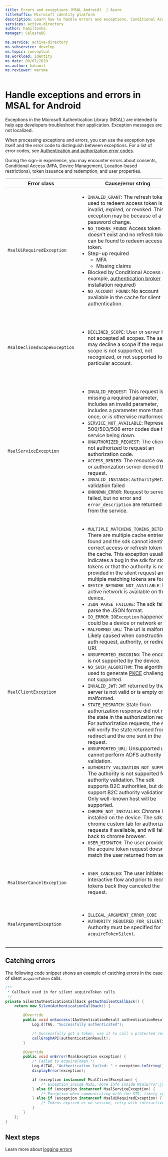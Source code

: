 ```yaml
---
title: Errors and exceptions (MSAL Android)  | Azure
titleSuffix: Microsoft identity platform
description: Learn how to handle errors and exceptions, Conditional Access, and claims challenges in MSAL Android applications.
services: active-directory
author: hamiltonha
manager: CelesteDG

ms.service: active-directory
ms.subservice: develop
ms.topic: conceptual
ms.workload: identity
ms.date: 08/07/2020
ms.author: hahamil
ms.reviewer: marsma
---
```



# Handle exceptions and errors in MSAL for Android

Exceptions in the Microsoft Authentication Library (MSAL) are intended to help app developers troubleshoot their application. Exception messages are not localized.

When processing exceptions and errors, you can use the exception type itself and the error code to distinguish between exceptions.  For a list of error codes, see [Authentication and authorization error codes](reference-aadsts-error-codes.md).

During the sign-in experience, you may encounter errors about consents, Conditional Access (MFA, Device Management, Location-based restrictions), token issuance and redemption, and user properties.


|Error class | Cause/error string| How to handle |
|-----------|------------|----------------|
|`MsalUiRequiredException`| <ul><li>`INVALID_GRANT`: The refresh token used to redeem access token is invalid, expired, or revoked. This exception may be because of a password change. </li><li>`NO_TOKENS_FOUND`: Access token doesn't exist and no refresh token can be found to redeem access token.</li> <li>Step-up required<ul><li>MFA</li><li>Missing claims</li></ul></li><li>Blocked by Conditional Access (for example, [authentication broker](https://docs.microsoft.com/azure/active-directory/develop/brokered-auth) installation required)</li><li>`NO_ACCOUNT_FOUND`: No account available in the cache for silent authentication.</li></ul> |Call `acquireToken()` to prompt the user to enter their username and password, and possibly consent and perform multi factor authentication.|
|`MsalDeclinedScopeException`|<ul><li>`DECLINED_SCOPE`: User or server has not accepted all scopes. The server may decline a scope if the requested scope is not supported, not recognized, or not supported for a particular account. </li></ul>| The developer should decide whether to continue authentication with the granted scopes or end the authentication process. Option to resubmit the acquire token request only for the granted scopes and provide hints for which permissions have been granted by passing `silentParametersForGrantedScopes` and calling `acquireTokenSilent`. |
|`MsalServiceException`|<ul><li>`INVALID_REQUEST`: This request is missing a required parameter, includes an invalid parameter, includes a parameter more than once, or is otherwise malformed. </li><li>`SERVICE_NOT_AVAILABLE`: Represents 500/503/506 error codes due to the service being down. </li><li>`UNAUTHORIZED_REQUEST`: The client is not authorized to request an authorization code.</li><li>`ACCESS_DENIED`: The resource owner or authorization server denied the request.</li><li>`INVALID_INSTANCE`: `AuthorityMetadata` validation failed</li><li>`UNKNOWN_ERROR`: Request to server failed, but no error and `error_description` are returned back from the service.</li><ul>| This exception class represents errors when communicating to the service, can be from the authorize or token endpoints. MSAL reads the error and error_description from the server response. Generally, these errors are resolved by fixing app configurations either in code or in the app registration portal. Rarely a service outage can trigger this warning, which can only be mitigated by waiting for the service to recover.  |
|`MsalClientException`|<ul><li> `MULTIPLE_MATCHING_TOKENS_DETECTED`: There are multiple cache entries found and the sdk cannot identify the correct access or refresh token from the cache. This exception usually indicates a bug in the sdk for storing tokens or that the authority is not provided in the silent request and multiple matching tokens are found. </li><li>`DEVICE_NETWORK_NOT_AVAILABLE`: No active network is available on the device. </li><li>`JSON_PARSE_FAILURE`: The sdk failed to parse the JSON format.</li><li>`IO_ERROR`: `IOException` happened, could be a device or network error. </li><li>`MALFORMED_URL`: The url is malformed. Likely caused when constructing the auth request, authority, or redirect URI. </li><li>`UNSUPPORTED_ENCODING`: The encoding is not supported by the device. </li><li>`NO_SUCH_ALGORITHM`: The algorithm used to generate [PKCE](https://tools.ietf.org/html/rfc7636) challenge is not supported. </li><li>`INVALID_JWT`: `JWT` returned by the server is not valid or is empty or malformed. </li><li>`STATE_MISMATCH`: State from authorization response did not match the state in the authorization request. For authorization requests, the sdk will verify the state returned from redirect and the one sent in the request. </li><li>`UNSUPPORTED_URL`: Unsupported url, cannot perform ADFS authority validation. </li><li> `AUTHORITY_VALIDATION_NOT_SUPPORTED`: The authority is not supported for authority validation. The sdk supports B2C authorities, but doesn't support B2C authority validation. Only well-known host will be supported. </li><li>`CHROME_NOT_INSTALLED`: Chrome is not installed on the device. The sdk uses chrome custom tab for authorization requests if available, and will fall back to chrome browser. </li><li>`USER_MISMATCH`: The user provided in the acquire token request doesn't match the user returned from server.</li></ul>|This exception class represents general errors that are local to the library. These exceptions can be handled by correcting the request.|
|`MsalUserCancelException`|<ul><li>`USER_CANCELED`: The user initiated interactive flow and prior to receiving tokens back they canceled the request. </li></ul>||
|`MsalArgumentException`|<ul><li>`ILLEGAL_ARGUMENT_ERROR_CODE`</li><li>`AUTHORITY_REQUIRED_FOR_SILENT`: Authority must be specified for `acquireTokenSilent`.</li></ul>|These errors can be mitigated by the developer correcting arguments and ensuring activity for interactive auth, completion callback, scopes, and an account with a valid ID have been provided.|


## Catching errors

The following code snippet shows an example of catching errors in the case of silent `acquireToken` calls.

```java
/**
 * Callback used in for silent acquireToken calls.
 */
private SilentAuthenticationCallback getAuthSilentCallback() {
    return new SilentAuthenticationCallback() {

        @Override
        public void onSuccess(IAuthenticationResult authenticationResult) {
            Log.d(TAG, "Successfully authenticated");

            /* Successfully got a token, use it to call a protected resource - MSGraph */
            callGraphAPI(authenticationResult);
        }

        @Override
        public void onError(MsalException exception) {
            /* Failed to acquireToken */
            Log.d(TAG, "Authentication failed: " + exception.toString());
            displayError(exception);

            if (exception instanceof MsalClientException) {
                /* Exception inside MSAL, more info inside MsalError.java */
            } else if (exception instanceof MsalServiceException) {
                /* Exception when communicating with the STS, likely config issue */
            } else if (exception instanceof MsalUiRequiredException) {
                /* Tokens expired or no session, retry with interactive */
            }
        }
    };
}
```

## Next steps 

Learn more about [logging errors](https://docs.microsoft.com/azure/active-directory/develop/msal-logging?tabs=android) 
